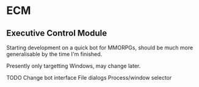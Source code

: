 # ECM
Executive Control Module
------------------------

Starting development on a quick bot for MMORPGs, should be much more generalisable by the time I'm finished.

Presently only targetting Windows, may change later.

TODO
 Change bot interface
 File dialogs
 Process/window selector
